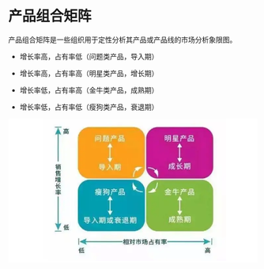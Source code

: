 # 产品组合矩阵

产品组合矩阵是一些组织用于定性分析其产品或产品线的市场分析象限图。

* 增长率高，占有率低（问题类产品，导入期）

* 增长率高，占有率高（明星类产品，增长期）

* 增长率低，占有率高（金牛类产品，成熟期）

* 增长率低，占有率低（瘦狗类产品，衰退期）

![产品壹佰](../../images/产品组合矩阵.png)